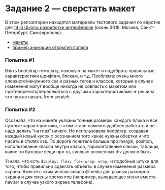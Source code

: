 # Задание 2 — сверстать макет

В этом репозитории находятся материалы тестового задания по вёрстке для [14-й Школы разработки интерфейсов](https://academy.yandex.ru/events/frontend/shri_msk-2018-2) (осень 2018, Москва, Санкт-Петербург, Симферополь).

- [макеты](guide)
- [пример анимации открытия попапа](Animation.mp4)

### Попытка #1
Взять bootstrap темплату, похожую на макет и подобрать правильные характеристики шрифтам, блокам, и т.д.
Проблема: очень много сложного/ненужного css и разных тегов и классов, которые в случае изменения могут вообще никогда не совпасть с макетом или противоречить/пересекаться с другими характеристиками  => решила что нужно начать from scratch.

### Попытка #2
Осознала, что на макете указаны точные размеры каждого блока и все нужные характеристики, с этим стало намного удобнее работать и не надо делать “на глаз” ничего. Не использовала bootstrap, создавая каждый новый кусок с осознанием того какие нужны обертки и что писать в стилях css. По дороге почитала больше про margin, position, использование класса внутри класса, горизонтальные списки, таблицы, какие-то базовые вещи про то, сколько вложенных div должно быть.

Узнала, что есть `display: flex; flex-wrap: wrap;` и подобные штуки для того, чтобы правильно сдвигать объекты в случае изменения размера экрана. Вместе с этим использовала @media для разных размеров экрана и для смены элементов (например, выпадающее меню вместо navbar в случае узкого экрана телефона).
